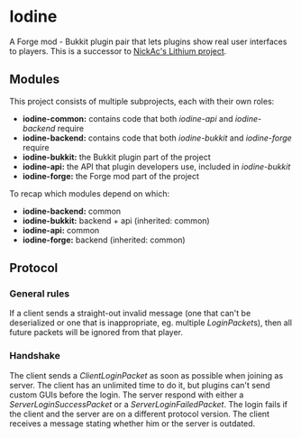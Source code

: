 # Iodine

A Forge mod - Bukkit plugin pair that lets plugins show real user interfaces to players.
This is a successor to [NickAc's Lithium project](https://www.spigotmc.org/threads/lithium.274569/).

## Modules

This project consists of multiple subprojects, each with their own roles:

 - **iodine-common:** contains code that both *iodine-api* and *iodine-backend* require
 - **iodine-backend:** contains code that both *iodine-bukkit* and *iodine-forge* require
 - **iodine-bukkit:** the Bukkit plugin part of the project
 - **iodine-api:** the API that plugin developers use, included in *iodine-bukkit*
 - **iodine-forge:** the Forge mod part of the project

To recap which modules depend on which:

 - **iodine-backend:** common
 - **iodine-bukkit:** backend + api (inherited: common)
 - **iodine-api:** common
 - **iodine-forge:** backend (inherited: common)

## Protocol

### General rules

If a client sends a straight-out invalid message (one that can't be deserialized or one that is
inappropriate, eg. multiple *LoginPacket*s), then all future packets will be ignored from that player.

### Handshake

The client sends a *ClientLoginPacket* as soon as possible when joining as server.
The client has an unlimited time to do it, but plugins can't send custom GUIs before the login.
The server respond with either a *ServerLoginSuccessPacket* or a *ServerLoginFailedPacket*.
The login fails if the client and the server are on a different protocol version.
The client receives a message stating whether him or the server is outdated.

